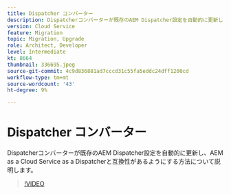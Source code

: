 ```yaml
---
title: Dispatcher コンバーター
description: Dispatcherコンバーターが既存のAEM Dispatcher設定を自動的に更新し、AEM as a Cloud Service as a Dispatcherと互換性を持たせる方法について説明します。
version: Cloud Service
feature: Migration
topic: Migration, Upgrade
role: Architect, Developer
level: Intermediate
kt: 8664
thumbnail: 336695.jpeg
source-git-commit: 4c9d836881ad7cccd31c55fa5eddc24dff1200cd
workflow-type: tm+mt
source-wordcount: '43'
ht-degree: 9%

---
```



# Dispatcher コンバーター

Dispatcherコンバーターが既存のAEM Dispatcher設定を自動的に更新し、AEM as a Cloud Service as a Dispatcherと互換性があるようにする方法について説明します。

>[!VIDEO](https://video.tv.adobe.com/v/336695/?quality=12&learn=on)
